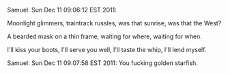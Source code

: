Samuel: Sun Dec 11 09:06:12 EST 2011:  

Moonlight glimmers, traintrack russles, was that sunrise, was that the West?

A bearded mask on a thin frame, waiting for where, waiting for when.

I'll kiss your boots, I'll serve you well, I'll taste the whip, I'll lend
myself.

Samuel: Sun Dec 11 09:07:58 EST 2011:  You fucking golden starfish.
